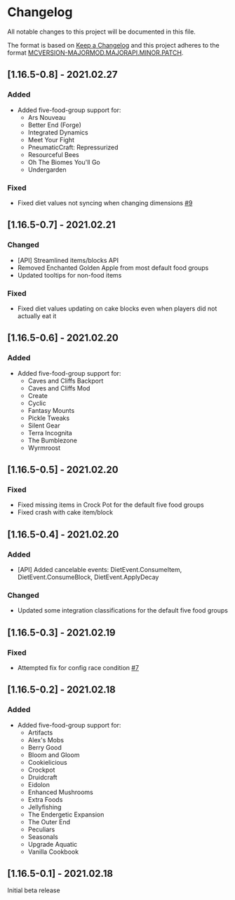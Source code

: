 # Changelog
All notable changes to this project will be documented in this file.

The format is based on [Keep a Changelog](http://keepachangelog.com/en/1.0.0/) and this project adheres to the format [MCVERSION-MAJORMOD.MAJORAPI.MINOR.PATCH](https://mcforge.readthedocs.io/en/1.15.x/conventions/versioning/).

## [1.16.5-0.8] - 2021.02.27
### Added
- Added five-food-group support for:
  - Ars Nouveau
  - Better End (Forge)
  - Integrated Dynamics
  - Meet Your Fight
  - PneumaticCraft: Repressurized
  - Resourceful Bees
  - Oh The Biomes You'll Go
  - Undergarden
### Fixed
- Fixed diet values not syncing when changing dimensions [#9](https://github.com/TheIllusiveC4/Diet/issues/9)

## [1.16.5-0.7] - 2021.02.21
### Changed
- [API] Streamlined items/blocks API
- Removed Enchanted Golden Apple from most default food groups
- Updated tooltips for non-food items
### Fixed
- Fixed diet values updating on cake blocks even when players did not actually eat it

## [1.16.5-0.6] - 2021.02.20
### Added
- Added five-food-group support for:
  - Caves and Cliffs Backport
  - Caves and Cliffs Mod
  - Create
  - Cyclic  
  - Fantasy Mounts 
  - Pickle Tweaks  
  - Silent Gear
  - Terra Incognita  
  - The Bumblezone
  - Wyrmroost

## [1.16.5-0.5] - 2021.02.20
### Fixed
- Fixed missing items in Crock Pot for the default five food groups
- Fixed crash with cake item/block

## [1.16.5-0.4] - 2021.02.20
### Added
- [API] Added cancelable events: DietEvent.ConsumeItem, DietEvent.ConsumeBlock, DietEvent.ApplyDecay
### Changed
- Updated some integration classifications for the default five food groups

## [1.16.5-0.3] - 2021.02.19
### Fixed
- Attempted fix for config race condition [#7](https://github.com/TheIllusiveC4/Diet/issues/7)

## [1.16.5-0.2] - 2021.02.18
### Added
- Added five-food-group support for:
  - Artifacts
  - Alex's Mobs
  - Berry Good  
  - Bloom and Gloom
  - Cookielicious  
  - Crockpot
  - Druidcraft  
  - Eidolon  
  - Enhanced Mushrooms
  - Extra Foods  
  - Jellyfishing
  - The Endergetic Expansion
  - The Outer End
  - Peculiars  
  - Seasonals  
  - Upgrade Aquatic
  - Vanilla Cookbook  

## [1.16.5-0.1] - 2021.02.18
Initial beta release
